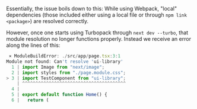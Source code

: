 Essentially, the issue boils down to this: While using Webpack, "local" dependencies (those included either using a local file or through `npm link <package>`) are resolved correctly.

However, once one starts using Turbopack through `next dev --turbo`, that module resolution no longer functions properly. Instead we receive an error along the lines of this:

```typescript
 ⨯ ModuleBuildError: ./src/app/page.tsx:3:1
Module not found: Can't resolve 'ui-library'
  1 | import Image from "next/image";
  2 | import styles from "./page.module.css";
> 3 | import TestComponent from "ui-library";
    | ^^^^^^^^^^^^^^^^^^^^^^^^^^^^^^^^^^^^^^^
  4 |
  5 | export default function Home() {
  6 |   return (
```
